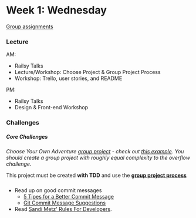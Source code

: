 # Week 1: Wednesday
[Group assignments](../../../wiki)

### Lecture

AM:
- Railsy Talks
- Lecture/Workshop: Choose Project & Group Project Process
- Workshop: Trello, user stories, and README

PM:
- Railsy Talks
- Design & Front-end Workshop

### Challenges

##### Core Challenges

*Choose Your Own Adventure [group
 project](../resources/group_project_process.md) - check out [this
example](../../../../overflow-challenge). You should create a group
project with roughly equal complexity to the overflow challenge.*

This project must be created **with TDD** and use the **[group
project process](../resources/group_project_process.md)** 

#####
- Read up on good commit messages
    - [5 Tipes for a Better Commit Message](http://robots.thoughtbot.com/5-useful-tips-for-a-better-commit-message)
    - [Git Commit Message Suggestions](http://tbaggery.com/2008/04/19/a-note-about-git-commit-messages.html)
- Read [Sandi Metz' Rules For Developers](http://robots.thoughtbot.com/sandi-metz-rules-for-developers).



